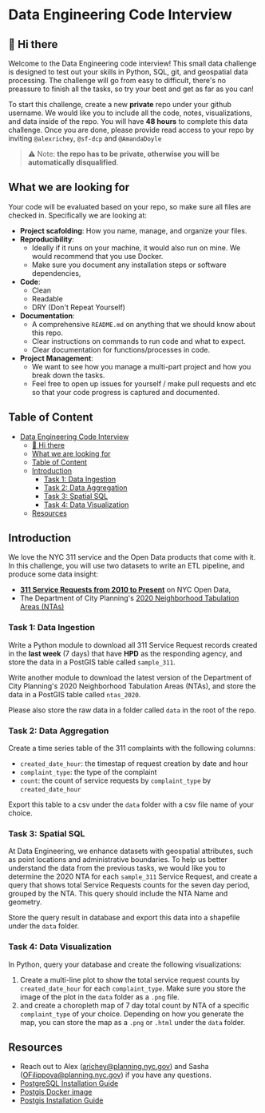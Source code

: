 # Data Engineering Code Interview

## 👋 Hi there

Welcome to the Data Engineering code interview! This small data challenge is designed to test out your skills in Python, SQL, git, and geospatial data processing. The challenge will go from easy to difficult, there's no preassure to finish all the tasks, so try your best and get as far as you can!

To start this challenge, create a new **private** repo under your github username. We would like you to include all the code, notes, visualizations, and data inside of the repo. You will have **48 hours** to complete this data challenge. Once you are done, please provide read access to your repo by inviting `@alexrichey`, `@sf-dcp` and `@AmandaDoyle`

> ⚠️ Note: **the repo has to be private, otherwise you will be automatically disqualified**.

## What we are looking for

Your code will be evaluated based on your repo, so make sure all files are checked in. Specifically we are looking at:

- **Project scafolding**: How you name, manage, and organize your files.
- **Reproducibility**:
  - Ideally if it runs on your machine, it would also run on mine. We would recommend that you use Docker.
  - Make sure you document any installation steps or software dependencies,
- **Code**:
  - Clean
  - Readable
  - DRY (Don't Repeat Yourself)
- **Documentation**:
  - A comprehensive `README.md` on anything that we should know about this repo.
  - Clear instructions on commands to run code and what to expect.
  - Clear documentation for functions/processes in code.
- **Project Management**:
  - We want to see how you manage a multi-part project and how you break down the tasks.
  - Feel free to open up issues for yourself / make pull requests and etc so that your code progress is captured and documented.

## Table of Content

- [Data Engineering Code Interview](#data-engineering-code-interview)
  - [👋 Hi there](#-hi-there)
  - [What we are looking for](#what-we-are-looking-for)
  - [Table of Content](#table-of-content)
  - [Introduction](#introduction)
    - [Task 1: Data Ingestion](#task-1-data-ingestion)
    - [Task 2: Data Aggregation](#task-2-data-aggregation)
    - [Task 3: Spatial SQL](#task-3-spatial-sql)
    - [Task 4: Data Visualization](#task-4-data-visualization)
  - [Resources](#resources)

## Introduction

We love the NYC 311 service and the Open Data products that come with it. In this challenge, you will use two datasets to write an ETL pipeline, and produce some data insight:
- **[311 Service Requests from 2010 to Present](https://data.cityofnewyork.us/Social-Services/311-Service-Requests-from-2010-to-Present/erm2-nwe9)** on NYC Open Data, 
- The Department of City Planning's [2020 Neighborhood Tabulation Areas (NTAs)](https://www.nyc.gov/site/planning/data-maps/open-data/census-download-metadata.page)


### Task 1: Data Ingestion

Write a Python module to download all 311 Service Request records created in the **last week** (7 days) that have **HPD** as the responding agency, and store the data in a PostGIS table called `sample_311`.

Write another module to download the latest version of the Department of City Planning's 2020 Neighborhood Tabulation Areas (NTAs), and store the data in a PostGIS table called `ntas_2020`.

Please also store the raw data in a folder called `data` in the root of the repo.

### Task 2: Data Aggregation

Create a time series table of the 311 complaints with the following columns:
- `created_date_hour`: the timestap of request creation by date and hour
- `complaint_type`: the type of the complaint
- `count`: the count of service requests by `complaint_type` by `created_date_hour`

Export this table to a csv under the `data` folder with a csv file name of your choice.


### Task 3: Spatial SQL

At Data Engineering, we enhance datasets with geospatial attributes, such as point locations and administrative boundaries. To help us better understand the data from the previous tasks, we would like you to determine the 2020 NTA for each `sample_311` Service Request, and create a query that shows total Service Requests counts for the seven day period, grouped by the NTA. This query should include the NTA Name and geometry.

Store the query result in database and export this data into a shapefile under the `data` folder.


### Task 4: Data Visualization

In Python, query your database and create the following visualizations: 
1. Create a multi-line plot to show the total service request counts by `created_date_hour` for each `complaint_type`. Make sure you store the image of the plot in the `data` folder as a `.png` file.
2. and create a choropleth map of 7 day total count by NTA of a specific `complaint_type` of your choice. Depending on how you generate the map, you can store the map as a `.png` or `.html` under the `data` folder.


## Resources
- Reach out to Alex (arichey@planning.nyc.gov) and Sasha (OFilippova@planning.nyc.gov) if you have any questions.
- [PostgreSQL Installation Guide](https://www.postgresql.org/download/)
- [Postgis Docker image](https://registry.hub.docker.com/r/postgis/postgis/)
- [Postgis Installation Guide](https://postgis.net/workshops/postgis-intro/installation.html)

